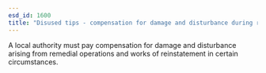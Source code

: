 ```yaml
---
esd_id: 1600
title: "Disused tips - compensation for damage and disturbance during remedial operations"
---
```


A local authority must pay compensation for damage and disturbance arising from remedial operations and works of reinstatement in certain circumstances. 


